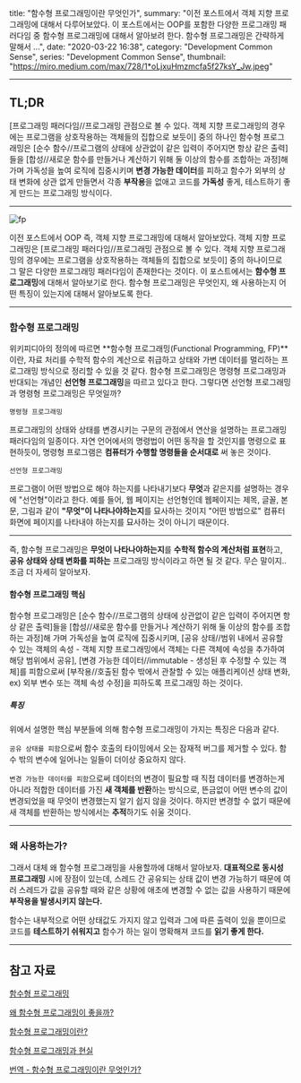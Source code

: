 title: "함수형 프로그래밍이란 무엇인가",
summary: "이전 포스트에서 객체 지향 프로그래밍에 대해서 다루어보았다. 이 포스트에서는 OOP를 포함한 다양한 프로그래밍 패러다임 중 함수형 프로그래밍에 대해서 알아보려 한다. 함수형 프로그래밍은 간략하게 말해서 ...",
date: "2020-03-22 16:38",
category: "Development Common Sense",
series: "Development Common Sense",
thumbnail: "https://miro.medium.com/max/728/1*oLjxuHmzmcfa5f27ksY_Jw.jpeg"

---

## TL;DR

[프로그래밍 패러다임//프로그래밍 관점으로 볼 수 있다. 객체 지향 프로그래밍의 경우에는 프로그램을 상호작용하는 객체들의 집합으로 보듯이] 중의 하나인 함수형 프로그래밍은 [순수 함수//프로그램의 상태에 상관없이 같은 입력이 주어지면 항상 같은 출력]들을 [합성//새로운 함수를 만들거나 계산하기 위해 둘 이상의 함수를 조합하는 과정]해 가며 가독성을 높여 로직에 집중시키며 **변경 가능한 데이터**를 피하고 함수가 외부의 상태 변화에 상관 없게 만들면서 각종 **부작용**을 없애고 코드를 **가독성** 좋게, 테스트하기 좋게 만드는 프로그래밍 방식이다.

---

![fp](https://miro.medium.com/max/728/1*oLjxuHmzmcfa5f27ksY_Jw.jpeg)

이전 포스트에서 OOP 즉, 객체 지향 프로그래밍에 대해서 알아보았다. 객체 지향 프로그래밍은 [프로그래밍 패러다임//프로그래밍 관점으로 볼 수 있다. 객체 지향 프로그래밍의 경우에는 프로그램을 상호작용하는 객체들의 집합으로 보듯이] 중의 하나이므로 그 말은 다양한 프로그래밍 패러다임이 존재한다는 것이다. 이 포스트에서는 **함수형 프로그래밍**에 대해서 알아보기로 한다. 함수형 프로그래밍은 무엇인지, 왜 사용하는지 어떤 특징이 있는지에 대해서 알아보도록 한다.

---

### 함수형 프로그래밍

위키피디아의 정의에 따르면 **함수형 프로그래밍(Functional Programming, FP)**이란, 자료 처리를 수학적 함수의 계산으로 취급하고 상태와 가변 데이터를 멀리하는 프로그래밍 방식으로 정리할 수 있을 것 같다. 함수형 프로그래밍은 명령형 프로그래밍과 반대되는 개념인 **선언형 프로그래밍**을 따르고 있다고 한다. 그렇다면 선언형 프로그래밍과 명령형 프로그래밍은 무엇일까?

`명령형 프로그래밍`

프로그래밍의 상태와 상태를 변경시키는 구문의 관점에서 연산을 설명하는 프로그래밍 패러다임의 일종이다. 자연 언어에서의 명령법이 어떤 동작을 할 것인지를 명령으로 표현하듯이, 명령형 프로그램은 **컴퓨터가 수행할 명령들을 순서대로** 써 놓은 것이다.

`선언형 프로그래밍`

프로그램이 어떤 방법으로 해야 하는지를 나타내기보다 **무엇**과 같은지를 설명하는 경우에 "선언형"이라고 한다. 예를 들어, 웹 페이지는 선언형인데 웹페이지는 제목, 글꼴, 본문, 그림과 같이 **"무엇"이 나타나야하는지**를 묘사하는 것이지 "어떤 방법으로" 컴퓨터 화면에 페이지를 나타내야 하는지를 묘사하는 것이 아니기 때문이다.

---

즉, 함수형 프로그래밍은 **무엇이 나타나야하는지**를 **수학적 함수의 계산처럼 표현**하고, **공유 상태와 상태 변화를 피하는** 프로그래밍 방식이라고 하면 될 것 같다. 무슨 말이지.. 조금 더 자세히 알아보자.

#### 함수형 프로그래밍 핵심

함수형 프로그래밍은 [순수 함수//프로그램의 상태에 상관없이 같은 입력이 주어지면 항상 같은 출력]들을 [합성//새로운 함수를 만들거나 계산하기 위해 둘 이상의 함수를 조합하는 과정]해 가며 가독성을 높여 로직에 집중시키며, [공유 상태//범위 내에서 공유할 수 있는 객체의 속성 - 객체 지향 프로그래밍에서 객체는 다른 객체에 속성을 추가하여 해당 범위에서 공유], [변경 가능한 데이터//immutable - 생성된 후 수정할 수 있는 객체]를 피함으로써 [부작용//호출된 함수 밖에서 관찰할 수 있는 애플리케이션 상태 변화, ex) 외부 변수 또는 객체 속성 수정]을 피하도록 프로그래밍 하는 것이다.

##### 특징

위에서 설명한 핵심 부분들에 의해 함수형 프로그래밍이 가지는 특징은 다음과 같다.

`공유 상태를 피함`으로써 함수 호출의 타이밍에서 오는 잠재적 버그를 제거할 수 있다. 함수 밖의 변수에 일어나는 일들이 더이상 중요하지 않다.

`변경 가능한 데이터를 피함`으로써 데이터의 변경이 필요할 때 직접 데이터를 변경하는게 아니라 적합한 데이터를 가진 **새 객체를 반환**하는 방식으로, 뜬금없이 어떤 변수의 값이 변경되었을 때 무엇이 변경했는지 알기 쉽지 않을 것이다. 하지만 변경할 수 없기 때문에 새 객체를 반환하는 방식에서는 **추적**하기도 쉬울 것이다.

---

### 왜 사용하는가?

그래서 대체 왜 함수형 프로그래밍을 사용할까에 대해서 알아보자. **대표적으로 동시성 프로그래밍** 시에 장점이 있는데, 스레드 간 공유되는 상태 값이 변경 가능하기 때문에 여러 스레드가 값을 공유할 때와 같은 상황에 애초에 변경할 수 없는 값을 사용하기 때문에 **부작용을 발생시키지 않는다.**

함수는 내부적으로 어떤 상태값도 가지지 않고 입력과 그에 따른 출력이 있을 뿐이므로 코드를 **테스트하기 쉬워지고** 함수가 하는 일이 명확해져 코드를 **읽기 좋게 한다.**

---

## 참고 자료

[함수형 프로그래밍](https://ko.wikipedia.org/wiki/%ED%95%A8%EC%88%98%ED%98%95_%ED%94%84%EB%A1%9C%EA%B7%B8%EB%9E%98%EB%B0%8D)

[왜 함수형 프로그래밍이 좋을까?](http://ruaa.me/why-functional-matters/)

[함수형 프로그래밍이란?](https://medium.com/@lazysoul/%ED%95%A8%EC%88%98%ED%98%95-%ED%94%84%EB%A1%9C%EA%B7%B8%EB%9E%98%EB%B0%8D%EC%9D%B4%EB%9E%80-d881230f2a5e)

[함수형 프로그래밍과 현실](https://medium.com/happyprogrammer-in-jeju/%ED%95%A8%EC%88%98%ED%98%95-%ED%94%84%EB%A1%9C%EA%B7%B8%EB%9E%98%EB%B0%8D%EA%B3%BC-%ED%98%84%EC%8B%A4-6dced234e0fa)

[번역 - 함수형 프로그래밍이란 무엇인가?](https://sungjk.github.io/2017/07/17/fp.html)
